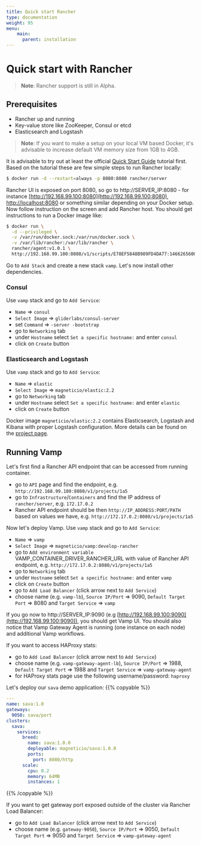 ```yaml
---
title: Quick start Rancher
type: documentation
weight: 95
menu:
    main:
      parent: installation
---
```


# Quick start with Rancher

>**Note**: Rancher support is still in Alpha.

## Prerequisites

- Rancher up and running
- Key-value store like ZooKeeper, Consul or etcd
- Elasticsearch and Logstash

>**Note**: If you want to make a setup on your local VM based Docker, it's advisable to increase default VM memory size from 1GB to 4GB.

It is advisable to try out at least the official [Quick Start Guide](http://docs.rancher.com/rancher/latest/en/quick-start-guide/) tutorial first.
Based on the tutorial these are few simple steps to run Rancher locally:
```bash
$ docker run -d --restart=always -p 8080:8080 rancher/server
```
Rancher UI is exposed on port 8080, so go to http://SERVER_IP:8080 - for instance [http://192.168.99.100:8080](http://192.168.99.100:8080), [http://localhost:8080](http://localhost:8080) or something similar depending on your Docker setup.
Now follow instruction on the screen and add Rancher host. You should get instructions to run a Docker image like:
```bash
$ docker run \
  -d --privileged \
  -v /var/run/docker.sock:/var/run/docker.sock \
  -v /var/lib/rancher:/var/lib/rancher \
  rancher/agent:v1.0.1 \
  http://192.168.99.100:8080/v1/scripts/E78EF5848B989FD4DA77:1466265600000:SYqIvhPgzKLonp8r0erqgpsi7pQ
```

Go to `Add Stack` and create a new stack `vamp`. Let's now install other dependencies.

### Consul

Use `vamp` stack and go to `Add Service`:

- `Name` ⇒ `consul`
- `Select Image` ⇒ `gliderlabs/consul-server`
- set `Command` ⇒ `-server -bootstrap`
- go to `Networking` tab
- under `Hostname` select `Set a specific hostname:` and enter `consul`
- click on `Create` button

### Elasticsearch and Logstash

Use `vamp` stack and go to `Add Service`:

- `Name` ⇒ `elastic`
- `Select Image` ⇒ `magneticio/elastic:2.2`
- go to `Networking` tab
- under `Hostname` select `Set a specific hostname:` and enter `elastic`
- click on `Create` button

Docker image `magneticio/elastic:2.2` contains Elasticsearch, Logstash and Kibana with proper Logstash configuration.
More details can be found on the [project page](https://github.com/magneticio/elastic).

## Running Vamp

Let's first find a Rancher API endpoint that can be accessed from running container.

- go to `API` page and find the endpoint, e.g. `http://192.168.99.100:8080/v1/projects/1a5`
- go to `Infrastructure`/`Containers` and find the IP address of `rancher/server`, e.g. `172.17.0.2`
- Rancher API endpoint should be then `http://IP_ADDRESS:PORT/PATH` based on values we have, e.g. `http://172.17.0.2:8080/v1/projects/1a5`

Now let's deploy Vamp. Use `vamp` stack and go to `Add Service`:

- `Name` ⇒ `vamp`
- `Select Image` ⇒ `magneticio/vamp:develop-rancher`
- go to `Add environment variable` VAMP_CONTAINER_DRIVER_RANCHER_URL with value of Rancher API endpoint, e.g. `http://172.17.0.2:8080/v1/projects/1a5`
- go to `Networking` tab
- under `Hostname` select `Set a specific hostname:` and enter `vamp`
- click on `Create` button
- go to `Add Load Balancer` (click arrow next to `Add Service`)
- choose name (e.g. `vamp-lb`), `Source IP/Port` ⇒ 9090, `Default Target Port` ⇒ 8080 and `Target Service` ⇒ `vamp`

If you go now to http://SERVER_IP:9090 (e.g [http://192.168.99.100:9090](http://192.168.99.100:9090)), you should get Vamp UI.
You should also notice that Vamp Gateway Agent is running (one instance on each node) and additional Vamp workflows.

If you want to access HAProxy stats:

- go to `Add Load Balancer` (click arrow next to `Add Service`)
- choose name (e.g. `vamp-gateway-agent-lb`), `Source IP/Port` ⇒ 1988, `Default Target Port` ⇒ 1988 and `Target Service` ⇒ `vamp-gateway-agent`
- for HAProxy stats page use the following username/password: `haproxy`

Let's deploy our `sava` demo application:
{{% copyable %}}
```yaml
---
name: sava:1.0
gateways:
  9050: sava/port
clusters:
  sava:
    services:
      breed:
        name: sava:1.0.0
        deployable: magneticio/sava:1.0.0
        ports:
          port: 8080/http
      scale:
        cpu: 0.2
        memory: 64MB
        instances: 1
```
{{% /copyable %}}

If you want to get gateway port exposed outside of the cluster via Rancher Load Balancer:

- go to `Add Load Balancer` (click arrow next to `Add Service`)
- choose name (e.g. `gateway-9050`), `Source IP/Port` ⇒ 9050, `Default Target Port` ⇒ 9050 and `Target Service` ⇒ `vamp-gateway-agent`